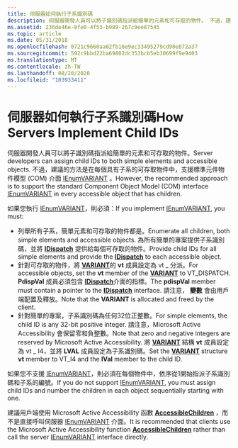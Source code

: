 ```yaml
---
title: 伺服器如何執行子系識別碼
description: 伺服器開發人員可以將子識別碼指派給簡單的元素和可存取的物件。 不過，建議的方法是在每個具有子系的可存取物件中，支援標準元件物件模型 (COM) 介面 IEnumVARIANT。
ms.assetid: 236de46e-8fe0-4f53-b989-267c9ee87545
ms.topic: article
ms.date: 05/31/2018
ms.openlocfilehash: 0721c9660aa02fb16e9ec33495279cd90e872a37
ms.sourcegitcommit: 592c9bbd22ba69802dc353bcb5eb30699f9e9403
ms.translationtype: MT
ms.contentlocale: zh-TW
ms.lasthandoff: 08/20/2020
ms.locfileid: "103933411"
---
```

# <a name="how-servers-implement-child-ids"></a><span data-ttu-id="0bd13-104">伺服器如何執行子系識別碼</span><span class="sxs-lookup"><span data-stu-id="0bd13-104">How Servers Implement Child IDs</span></span>

<span data-ttu-id="0bd13-105">伺服器開發人員可以將子識別碼指派給簡單的元素和可存取的物件。</span><span class="sxs-lookup"><span data-stu-id="0bd13-105">Server developers can assign child IDs to both simple elements and accessible objects.</span></span> <span data-ttu-id="0bd13-106">不過，建議的方法是在每個具有子系的可存取物件中，支援標準元件物件模型 (COM) 介面 [IEnumVARIANT](/windows/win32/api/oaidl/nn-oaidl-ienumvariant) 。</span><span class="sxs-lookup"><span data-stu-id="0bd13-106">However, the recommended approach is to support the standard Component Object Model (COM) interface [IEnumVARIANT](/windows/win32/api/oaidl/nn-oaidl-ienumvariant) in every accessible object that has children.</span></span>

<span data-ttu-id="0bd13-107">如果您執行 [IEnumVARIANT](/windows/win32/api/oaidl/nn-oaidl-ienumvariant)，則必須：</span><span class="sxs-lookup"><span data-stu-id="0bd13-107">If you implement [IEnumVARIANT](/windows/win32/api/oaidl/nn-oaidl-ienumvariant), you must:</span></span>

-   <span data-ttu-id="0bd13-108">列舉所有子系，簡單元素和可存取的物件都是。</span><span class="sxs-lookup"><span data-stu-id="0bd13-108">Enumerate all children, both simple elements and accessible objects.</span></span> <span data-ttu-id="0bd13-109">為所有簡單的專案提供子系識別碼，並將 [**IDispatch**](idispatch-interface.md) 提供給每個可存取的物件。</span><span class="sxs-lookup"><span data-stu-id="0bd13-109">Provide child IDs for all simple elements and provide the [**IDispatch**](idispatch-interface.md) to each accessible object.</span></span>
-   <span data-ttu-id="0bd13-110">針對可存取的物件，將 [**VARIANT**](variant-structure.md)的 **vt** 成員設定為 vt \_ 分派。</span><span class="sxs-lookup"><span data-stu-id="0bd13-110">For accessible objects, set the **vt** member of the [**VARIANT**](variant-structure.md) to VT\_DISPATCH.</span></span> <span data-ttu-id="0bd13-111">**PdispVal** 成員必須包含 [**IDispatch**](idispatch-interface.md)介面的指標。</span><span class="sxs-lookup"><span data-stu-id="0bd13-111">The **pdispVal** member must contain a pointer to the [**IDispatch**](idispatch-interface.md) interface.</span></span> <span data-ttu-id="0bd13-112">請注意， **變數** 會由用戶端配置及釋放。</span><span class="sxs-lookup"><span data-stu-id="0bd13-112">Note that the **VARIANT** is allocated and freed by the client.</span></span>
-   <span data-ttu-id="0bd13-113">針對簡單的專案，子系識別碼為任何32位正整數。</span><span class="sxs-lookup"><span data-stu-id="0bd13-113">For simple elements, the child ID is any 32-bit positive integer.</span></span> <span data-ttu-id="0bd13-114">請注意，Microsoft Active Accessibility 會保留零和負整數。</span><span class="sxs-lookup"><span data-stu-id="0bd13-114">Note that zero and negative integers are reserved by Microsoft Active Accessibility.</span></span> <span data-ttu-id="0bd13-115">將 [**VARIANT**](variant-structure.md) 結構 **vt** 成員設定為 vt \_ I4，並將 **LVAL** 成員設定為子系識別碼。</span><span class="sxs-lookup"><span data-stu-id="0bd13-115">Set the [**VARIANT**](variant-structure.md) structure **vt** member to VT\_I4 and the **lVal** member to the child ID.</span></span>

<span data-ttu-id="0bd13-116">如果您不支援 [IEnumVARIANT](/windows/win32/api/oaidl/nn-oaidl-ienumvariant)，則必須在每個物件中，依序從1開始指派子系識別碼和子系的編號。</span><span class="sxs-lookup"><span data-stu-id="0bd13-116">If you do not support [IEnumVARIANT](/windows/win32/api/oaidl/nn-oaidl-ienumvariant), you must assign child IDs and number the children in each object sequentially starting with one.</span></span>

<span data-ttu-id="0bd13-117">建議用戶端使用 Microsoft Active Accessibility 函數 [**AccessibleChildren**](/windows/desktop/api/Oleacc/nf-oleacc-accessiblechildren) ，而不是直接呼叫伺服器 [IEnumVARIANT](/windows/win32/api/oaidl/nn-oaidl-ienumvariant) 介面。</span><span class="sxs-lookup"><span data-stu-id="0bd13-117">It is recommended that clients use the Microsoft Active Accessibility function [**AccessibleChildren**](/windows/desktop/api/Oleacc/nf-oleacc-accessiblechildren) rather than call the server [IEnumVARIANT](/windows/win32/api/oaidl/nn-oaidl-ienumvariant) interface directly.</span></span>

 

 